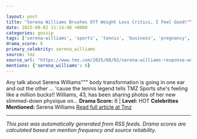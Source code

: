 ```yaml
---

layout: post
title: "Serena Williams Brushes Off Weight Loss Critics, I Feel Good!"""
date: 2025-08-02 11:14:48 +0000
categories: gossip
tags: ['serena-williams', 'sports', 'tennis', 'business', 'pregnancy', 'source-tmz', 'drama-hot']
drama_score: 6
primary_celebrity: serena_williams
source: tmz
source_url: "https://www.tmz.com/2025/08/02/serena-williams-response-weight-loss-criticism/"""
mentions: {'serena_williams': 6}
---
```


Any talk about Serena Williams""" body transformation is going in one ear and out the other ... 'cause the tennis legend tells TMZ Sports she's feeling like a million bucks!! Williams, 43, has been sharing photos of her new slimmed-down physique on… **Drama Score:** 6 | **Level:** HOT **Celebrities Mentioned:** Serena Williams [Read full article at Tmz](https://www.tmz.com/2025/08/02/serena-williams-response-weight-loss-criticism/)

---

*This post was automatically generated from RSS feeds. Drama scores are calculated based on mention frequency and source reliability.*
